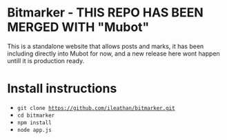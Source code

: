 # Bitmarker - THIS REPO HAS BEEN MERGED WITH "Mubot"

This is a standalone website that allows posts and marks, it has been including directly into Mubot for now, 
and a new release here wont happen untill it is production ready.


# Install instructions
* <code>git clone https://github.com/ileathan/bitmarker.git</code>
* <code>cd bitmarker</code>
* <code>npm install</code>
* <code>node app.js</code>
